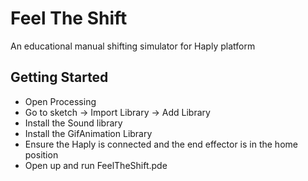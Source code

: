 # Feel The Shift
An educational manual shifting simulator for Haply platform


## Getting Started
- Open Processing
- Go to sketch -> Import Library -> Add Library
- Install the Sound library
- Install the GifAnimation Library
- Ensure the Haply is connected and the end effector is in the home position 
- Open up and run FeelTheShift.pde

